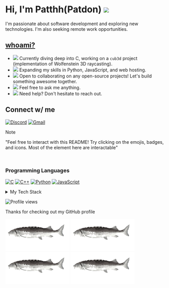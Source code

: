 # Hi, I'm Patthh(Patdon) <a href="https://patthh.github.io/"><img src="https://media.giphy.com/media/hvRJCLFzcasrR4ia7z/giphy.gif" width="7%"></a>

I'm passionate about software development and exploring new technologies. I'm also seeking remote work opportunities.

## [whoami?](https://man.openbsd.org/whoami.1)

- <a href="http://wolf3d.atw.hu/"><img src="https://github.githubassets.com/images/icons/emoji/unicode/1f52d.png?v8" width="3%"></a> Currently diving deep into C, working on a `cub3d` project (implementation of Wolfenstein 3D raycasting).
- <a href="https://fullstackopen.com/"><img src="https://github.githubassets.com/images/icons/emoji/unicode/1f331.png?v8" width="3%"></a> Expanding my skills in Python, JavaScript, and web hosting.
- <a href="https://github.com/sereneblue/awesome-oss"><img src="https://github.githubassets.com/images/icons/emoji/unicode/1f91d.png?v8" width="3%"></a> Open to collaborating on any open-source projects! Let's build something awesome together.
- <a href="https://letmegooglethat.com/"><img src="https://github.githubassets.com/images/icons/emoji/unicode/1f4ac.png?v8" width="3%"></a> Feel free to ask me anything.
- <a href="mailto:rpatdon@gmail.com"><img src="https://github.githubassets.com/images/icons/emoji/unicode/1f604.png?v8" width="3%"></a> Need help? Don't hesitate to reach out.
  
## Connect w/ me

[![Discord](https://img.shields.io/badge/Discord-candide-7289DA?style=for-the-badge&logo=discord&logoColor=white)](https://discord.com/users/462182540313231361)
[![Gmail](https://img.shields.io/badge/Gmail-Contact_Me-red?style=for-the-badge&logo=gmail&logoColor=white)](mailto:rpatdon@gmail.com)


>[!NOTE]
>"Feel free to interact with this README! Try clicking on the emojis, badges, and icons. Most of the element here are interactable"

<br>

### Programming Languages

[![C](https://img.shields.io/badge/C-00599C?style=for-the-badge&logo=c&logoColor=white)](https://www.cprogramming.com/)
[![C++](https://img.shields.io/badge/C%2B%2B-00599C?style=for-the-badge&logo=c%2B%2B&logoColor=white)](https://www.cplusplus.com/)
[![Python](https://img.shields.io/badge/Python-3776AB?style=for-the-badge&logo=python&logoColor=white)](https://www.python.org/)
[![JavaScript](https://img.shields.io/badge/JavaScript-F7DF1E?style=for-the-badge&logo=javascript&logoColor=black)](https://www.javascript.com/)

<details>
  <summary>My Tech Stack</summary>
  
### Web Development

[![HTML5](https://img.shields.io/badge/HTML5-E34F26?style=for-the-badge&logo=html5&logoColor=white)](https://www.w3.org/html/)
[![CSS3](https://img.shields.io/badge/CSS3-1572B6?style=for-the-badge&logo=css3&logoColor=white)](https://www.w3.org/Style/CSS/Overview.en.html)

### Scripting and Shell

[![Bash](https://img.shields.io/badge/Bash-4EAA25?style=for-the-badge&logo=gnu-bash&logoColor=white)](https://www.gnu.org/software/bash/)
[![Zsh](https://img.shields.io/badge/Zsh-48CAE6?style=for-the-badge&logo=zsh&logoColor=white)](https://www.zsh.org/)
[![Awk](https://img.shields.io/badge/Awk-00599C?style=for-the-badge&logo=gnu&logoColor=white)](https://www.gnu.org/software/gawk/)
[![Sed](https://img.shields.io/badge/Sed-00599C?style=for-the-badge&logo=gnu&logoColor=white)](https://www.gnu.org/software/sed/)

### Version Control and Collaboration

[![Git](https://img.shields.io/badge/Git-F05032?style=for-the-badge&logo=git&logoColor=white)](https://git-scm.com/)
[![GitHub](https://img.shields.io/badge/GitHub-181717?style=for-the-badge&logo=github&logoColor=white)](https://github.com/)
[![GitLab](https://img.shields.io/badge/GitLab-330F63?style=for-the-badge&logo=gitlab&logoColor=white)](https://gitlab.com/)

### Containerization and Virtualization

[![Docker](https://img.shields.io/badge/Docker-2496ED?style=for-the-badge&logo=docker&logoColor=white)](https://www.docker.com/)
[![VirtualBox](https://img.shields.io/badge/VirtualBox-18A1DE?style=for-the-badge&logo=virtualbox&logoColor=white)](https://www.virtualbox.org/)

### Operating Systems and Networking

[![Linux](https://img.shields.io/badge/Linux-FCC624?style=for-the-badge&logo=linux&logoColor=black)](https://www.linux.org/)
[![SSH](https://img.shields.io/badge/SSH-000000?style=for-the-badge&logo=ssh&logoColor=white)](https://www.openssh.com/)
[![Arch Linux](https://img.shields.io/badge/Arch%20Linux-1793D1?style=for-the-badge&logo=arch-linux&logoColor=white)](https://archlinux.org/)
[![Ubuntu](https://img.shields.io/badge/Ubuntu-E95420?style=for-the-badge&logo=ubuntu&logoColor=white)](https://ubuntu.com/)
[![macOS](https://img.shields.io/badge/macOS-000000?style=for-the-badge&logo=apple&logoColor=white)](https://www.apple.com/macos/)
[![Windows 10](https://img.shields.io/badge/Windows%2010-0078D6?style=for-the-badge&logo=windows10&logoColor=white)](https://www.microsoft.com/en-us/windows/windows-10)
[![Windows 11](https://img.shields.io/badge/Windows%2011-0078D6?style=for-the-badge&logo=windows11&logoColor=white)](https://www.microsoft.com/en-us/windows/windows-11)
</details>

![Profile views](https://komarev.com/ghpvc/?username=Patthh&label=View_count&color=2ea44f&style=for-the-badge)

Thanks for checking out my GitHub profile

[![Alt Text](https://github.com/Patthh/Patthh/blob/main/sturgeon.gif)](https://www.goodreads.com/book/show/19380.Candide)
[![Alt Text](https://github.com/Patthh/Patthh/blob/main/sturgeon.gif)](https://www.goodreads.com/book/show/49552.The_Stranger)
[![Alt Text](https://github.com/Patthh/Patthh/blob/main/sturgeon.gif)](https://www.youtube.com/watch?v=G5YwhjCywvw)
[![Alt Text](https://github.com/Patthh/Patthh/blob/main/sturgeon.gif)](https://www.imdb.com/title/tt0097165/)

